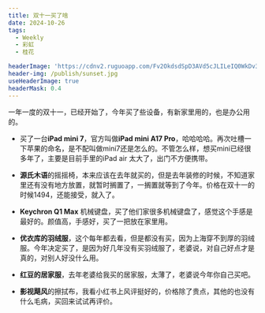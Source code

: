 ```yaml
---
title: 双十一买了啥
date: 2024-10-26
tags:
  - Weekly
  - 彩虹
  - 桂花

headerImage: 'https://cdnv2.ruguoapp.com/Fv2OkdsdSpD3AVd5cJLILeIQ0WkDv3.jpg'
header-img: /publish/sunset.jpg
useHeaderImage: true
headerMask: 0.4
---
```


一年一度的双十一，已经开始了，今年买了些设备，有新家里用的，也是办公用的。

- 买了一台**iPad mini 7**，官方叫做**iPad mini A17 Pro**，哈哈哈哈。再次吐槽一下苹果的命名，是不配叫做mini7还是怎么的。不管怎么样，想买mini已经很多年了，主要是目前手里的iPad air 太大了，出门不方便携带。

- **源氏木语**的摇摇椅，本来应该在去年就买的，但是去年装修的时候，不知道家里还有没有地方放置，就暂时搁置了，一搁置就等到了今年。价格在双十一的时候1494，还能接受，就入了。

- **Keychron Q1 Max** 机械键盘，买了他们家很多机械键盘了，感觉这个手感是最好的。颜值高，手感好，买了一把放在家里用。

- **优衣库的羽绒服**，这个每年都去看，但是都没有买，因为上海穿不到厚的羽绒服。今年决定买了，是因为好几年没有买羽绒服了，老婆说，对自己好点才是真的，对别人好没什么用。
- **红豆的居家服**，去年老婆给我买的居家服，太薄了，老婆说今年你自己买吧。
- **影视飓风**的擦拭布，我看小红书上风评挺好的，价格除了贵点，其他的也没有什么毛病，买回来试试再评价。








